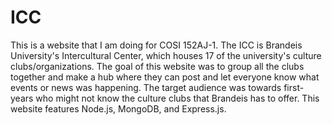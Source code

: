 # ICC
This is a website that I am doing for COSI 152AJ-1. The ICC is Brandeis University's Intercultural Center, which houses 17 of the university's culture clubs/organizations. The goal of this website was to group all the clubs together and make a hub where they can post and let everyone know what events or news was happening. The target audience was towards first-years who might not know the culture clubs that Brandeis has to offer. This website features Node.js, MongoDB, and Express.js.
